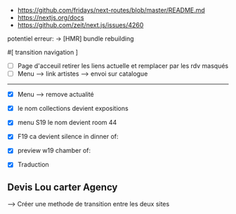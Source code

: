 - https://github.com/fridays/next-routes/blob/master/README.md
- https://nextjs.org/docs
- https://github.com/zeit/next.js/issues/4260

potentiel erreur: -> [HMR] bundle rebuilding

#[ transition navigation ]

- [ ] Page d'acceuil retirer les liens actuelle et remplacer par les rdv masqués
- [ ] Menu --> link artistes  --> envoi sur catalogue
___
- [x] Menu --> remove actualité
- [x] le nom collections devient expositions 
- [x] menu S19 le nom devient room 44
- [x] F19 ca devient silence in dinner of:
- [x] preview w19 chamber of:
- [x] Traduction
 

## Devis Lou carter Agency

--> Créer une methode de transition entre les deux sites
